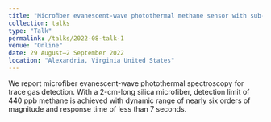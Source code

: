 ```yaml
---
title: "Microﬁber evanescent-wave photothermal methane sensor with sub-ppm sensitivity"
collection: talks
type: "Talk"
permalink: /talks/2022-08-talk-1
venue: "Online"
date: 29 August–2 September 2022
location: "Alexandria, Virginia United States"
---
```


We report microfiber evanescent-wave photothermal spectroscopy for trace gas detection. With a 2-cm-long silica microfiber, detection limit of 440 ppb methane is achieved with dynamic range of nearly six orders of magnitude and response time of less than 7 seconds.
